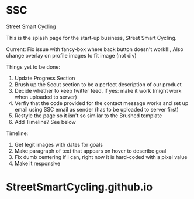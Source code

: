 SSC
===

Street Smart Cycling


This is the splash page for the start-up business, Street Smart Cycling.


Current: Fix issue with fancy-box where back button doesn't work!!!, Also change overlay on profile images to fit image (not div)

Things yet to be done:
1. Update Progress Section
2. Brush up the Scout section to be a perfect description of our product
3. Decide whether to keep twitter feed, if yes: make it work (might work when uploaded to server)
4. Verfiy that the code provided for the contact message works and set up email using SSC email as sender (has to be uploaded to server first)
5. Restyle the page so it isn't so similar to the Brushed template
6. Add Timeline? See below




Timeline:
1. Get legit images with dates for goals
2. Make paragraph of text that appears on hover to describe goal
3. Fix dumb centering if I can, right now it is hard-coded with a pixel value
4. Make it responsive

# StreetSmartCycling.github.io

